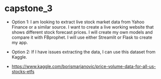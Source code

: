 # capstone_3
 - Option 1:
I am looking to extract live stock market data from Yahoo Finance or a similar source. I want to create a live working website that shows different stock forecast prices. I will create my own models and compare it with FBprophet. I will use either Streamlit or Flask to create my app.

- Option 2: If I have issues extracting the data, I can use this dataset from Kaggle. 
- https://www.kaggle.com/borismarjanovic/price-volume-data-for-all-us-stocks-etfs
